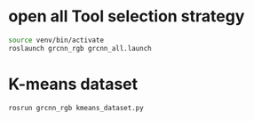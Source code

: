 # open all Tool selection strategy
```bash
source venv/bin/activate
roslaunch grcnn_rgb grcnn_all.launch
```

<!-- # realsense d435i and yolo v4
terminal 1
```bash
roslaunch realsense2_camera rs_aligned_depth.launch 
```
terminal 2
```bash
roslaunch yolo_detection yolo_get_wrs.launch
```
(can't use)roslaunch grcnn_rgb grcnn_grasp.launch

# GRCNN
terminal 3
```bash
source venv/bin/activate
rosrun grcnn_rgb run_realtime.py 
``` -->
# K-means dataset
```bash
rosrun grcnn_rgb kmeans_dataset.py 
```